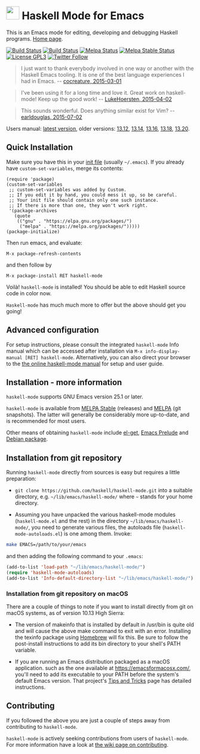 <img src="https://rawgithub.com/haskell/haskell-mode/master/images/haskell-mode.svg" width="35" height="35" /> Haskell Mode for Emacs
======================

This is an Emacs mode for editing, developing and debugging Haskell
programs. [Home page](http://haskell.github.io/haskell-mode/).

[![Build Status](https://travis-ci.org/haskell/haskell-mode.svg?branch=master)](https://travis-ci.org/haskell/haskell-mode)
[![Build Status](https://github.com/haskell/haskell-mode/workflows/CI/badge.svg)](https://github.com/haskell/haskell-mode/actions)
[![Melpa Status](http://melpa.org/packages/haskell-mode-badge.svg)](http://melpa.org/#/haskell-mode)
[![Melpa Stable Status](http://stable.melpa.org/packages/haskell-mode-badge.svg)](http://stable.melpa.org/#/haskell-mode)
[![License GPL3](https://img.shields.io/badge/license-GPL3-blue.svg)](https://github.com/haskell/haskell-mode/blob/master/COPYING)
[![Twitter Follow](https://img.shields.io/twitter/follow/HaskellMode.svg?style=social)](https://twitter.com/HaskellMode)

> I just want to thank everybody involved in one way or another with the Haskell Emacs tooling.
> It is one of the best language experiences I had in Emacs.
> -- [cocreature, 2015-03-01](https://www.reddit.com/r/haskell/comments/2xjum3/haskellmode_february_2015_developments/cp0qa9a)

> I've been using it for a long time and love it. Great work on haskell-mode! Keep up the good work!
> -- [LukeHoersten, 2015-04-02](https://www.reddit.com/r/haskell/comments/316hcm/month_in_haskell_mode_march_2015/cpyutph)

> This sounds wonderful. Does anything similar exist for Vim?
> -- [earldouglas, 2015-07-02](https://www.reddit.com/r/haskell/comments/3bsa0f/month_in_haskell_mode_june_2015/cspdbb6)

Users manual: [latest
version](http://haskell.github.io/haskell-mode/manual/latest/), older
versions:
[13.12](http://haskell.github.io/haskell-mode/manual/13.12/),
[13.14](http://haskell.github.io/haskell-mode/manual/13.14/),
[13.16](http://haskell.github.io/haskell-mode/manual/13.16/),
[13.18](http://haskell.github.io/haskell-mode/manual/13.18/),
[13.20](http://haskell.github.io/haskell-mode/manual/13.20/).


## Quick Installation

Make sure you have this in your [init
file](http://www.gnu.org/software/emacs/manual/html_node/emacs/Init-File.html)
(usually `~/.emacs`). If you already have `custom-set-variables`,
merge its contents:

```elisp
(require 'package)
(custom-set-variables
 ;; custom-set-variables was added by Custom.
 ;; If you edit it by hand, you could mess it up, so be careful.
 ;; Your init file should contain only one such instance.
 ;; If there is more than one, they won't work right.
 '(package-archives
   (quote
    (("gnu" . "https://elpa.gnu.org/packages/")
     ("melpa" . "https://melpa.org/packages/")))))
(package-initialize)
```

Then run emacs, and evaluate:

    M-x package-refresh-contents

and then follow by

    M-x package-install RET haskell-mode

Voilà! `haskell-mode` is installed! You should be able to edit Haskell
source code in color now.

`Haskell-mode` has much much more to offer but the above should get
you going!


## Advanced configuration

For setup instructions, please consult the integrated `haskell-mode`
Info manual which can be accessed after installation via `M-x
info-display-manual [RET] haskell-mode`.  Alternatively, you can also
direct your browser to the [the online haskell-mode
manual](http://haskell.github.io/haskell-mode/manual/latest/) for
setup and user guide.


## Installation - more information

`haskell-mode` supports GNU Emacs version 25.1 or later.

`haskell-mode` is available from [MELPA
Stable](http://stable.melpa.org) (releases) and
[MELPA](http://melpa.org) (git snapshots). The latter will generally
be considerably more up-to-date, and is recommended for most users.

Other means of obtaining `haskell-mode` include
[el-get](https://github.com/dimitri/el-get), [Emacs
Prelude](https://github.com/bbatsov/prelude) and [Debian
package](https://packages.debian.org/search?keywords=haskell-mode).

## Installation from git repository

Running `haskell-mode` directly from sources is easy but
requires a little preparation:

- `git clone https://github.com/haskell/haskell-mode.git` into a
  suitable directory, e.g. `~/lib/emacs/haskell-mode/` where `~`
  stands for your home directory.

- Assuming you have unpacked the various haskell-mode modules
  (`haskell-mode.el` and the rest) in the directory
  `~/lib/emacs/haskell-mode/`, you need to generate various files, the
  autoloads file (`haskell-mode-autoloads.el`) is one among
  them. Invoke:

```bash
make EMACS=/path/to/your/emacs
```

  and then adding the following command to your `.emacs`:

```el
(add-to-list 'load-path "~/lib/emacs/haskell-mode/")
(require 'haskell-mode-autoloads)
(add-to-list 'Info-default-directory-list "~/lib/emacs/haskell-mode/")
```

### Installation from git repository on macOS

There are a couple of things to note if you want to install directly from
git on macOS systems, as of version 10.13 High Sierra: 

- The version of makeinfo that is installed by
  default in /usr/bin is quite old and will cause the above make 
  command to exit with an error. Installing the texinfo package using
  [Homebrew](https://brew.sh) will fix this. Be sure to follow the post-install instructions
  to add its bin directory to your shell's PATH variable.

- If you are running an Emacs distribution packaged as a macOS application. such as
  the one available at https://emacsformacosx.com/, you'll need to add its executable
  to your PATH before the system's default Emacs version. That project's
  [Tips and Tricks](https://emacsformacosx.com/tips) page has detailed instructions.

## Contributing

If you followed the above you are just a couple of steps away from
contributing to `haskell-mode`.

`haskell-mode` is actively seeking contributions from users of
`haskell-mode`. For more information have a look at
[the wiki page on contributing](https://github.com/haskell/haskell-mode/wiki/Contributing).


